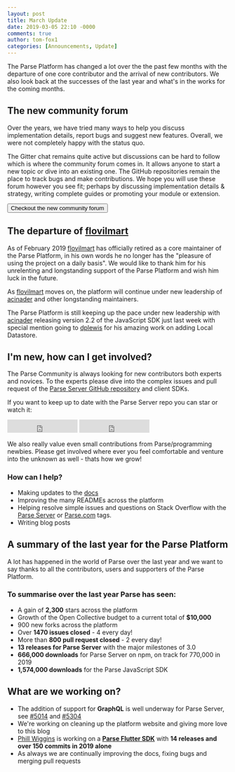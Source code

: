 ```yaml
---
layout: post
title: March Update
date: 2019-03-05 22:10 -0000
comments: true
author: tom-fox1
categories: [Announcements, Update]
---
```


The Parse Platform has changed a lot over the the past few months with the departure of one core contributor and the arrival of new contributors. We also look back at the successes of the last year and what's in the works for the coming months.

<!-- more -->

## The new community forum

Over the years, we have tried many ways to help you discuss implementation details, report bugs and suggest new features. Overall, we were not completely happy with the status quo.

The Gitter chat remains quite active but discussions can be hard to follow which is where the community forum comes in. It allows anyone to start a new topic or dive into an existing one. The GitHub repositories remain the place to track bugs and make contributions. We hope you will use these forum however you see fit; perhaps by discussing implementation details & strategy, writing complete guides or promoting your module or extension.

<a href="https://community.parseplatform.org" target="_blank"><button class="btn btn--outline">Checkout the new community forum</button></a>

## The departure of [flovilmart](https://twitter.com/flovilmart)

As of February 2019 [flovilmart](https://twitter.com/flovilmart) has officially retired as a core maintainer of the Parse Platform, in his own words he no longer has the "pleasure of using the project on a daily basis". We would like to thank him for his unrelenting and longstanding support of the Parse Platform and wish him luck in the future.

As [flovilmart](https://twitter.com/flovilmart) moves on, the platform will continue under new leadership of [acinader](https://twitter.com/acinader) and other longstanding maintainers.

The Parse Platform is still keeping up the pace under new leadership with [acinader](https://twitter.com/acinader) releasing version 2.2 of the JavaScript SDK just last week with special mention going to [dplewis](https://github.com/dplewis) for his amazing work on adding Local Datastore.

## I'm new, how can I get involved?

The Parse Community is always looking for new contributors both experts and novices. To the experts please dive into the complex issues and pull request of the [Parse Server GitHub repository](https://github.com/parse-community/parse-server) and client SDKs.

If you want to keep up to date with the Parse Server repo you can star or watch it:

<iframe src="https://ghbtns.com/github-btn.html?user=parse-community&repo=parse-server&type=star&count=true&size=large" frameborder="0" scrolling="0" width="160px" height="30px"></iframe>

<iframe src="https://ghbtns.com/github-btn.html?user=parse-community&repo=parse-server&type=watch&count=true&size=large&v=2" frameborder="0" scrolling="0" width="160px" height="30px"></iframe>

We also really value even small contributions from Parse/programming newbies. Please get involved where ever you feel comfortable and venture into the unknown as well - thats how we grow!

### How can I help?
- Making updates to the [docs](https://github.com/parse-community/docs)
- Improving the many READMEs across the platform
- Helping resolve simple issues and questions on Stack Overflow with the [Parse Server](https://stackoverflow.com/questions/tagged/parse-server) or [Parse.com](https://stackoverflow.com/questions/tagged/parse.com) tags.
- Writing blog posts

## A summary of the last year for the Parse Platform

A lot has happened in the world of Parse over the last year and we want to say thanks to all the contributors, users and supporters of the Parse Platform.

### To summarise over the last year Parse has seen:
- A gain of __2,300__ stars across the platform
- Growth of the Open Collective budget to a current total of __$10,000__
- 900 new forks across the platform
- Over __1470 issues closed__ - 4 every day!
- More than __800 pull request closed__ - 2 every day!
- __13 releases for Parse Server__ with the major milestones of 3.0
- __666,000 downloads__ for Parse Server on npm, on track for 770,000 in 2019
- __1,574,000 downloads__ for the Parse JavaScript SDK

## What are we working on?

- The addition of support for __GraphQL__ is well underway for Parse Server, see [#5014](https://github.com/parse-community/parse-server/pull/5014) and [#5304](https://github.com/parse-community/parse-server/pull/5304)
- We're working on cleaning up the platform website and giving more love to this blog
- [Phill Wiggins](https://github.com/phillwiggins) is working on a [__Parse Flutter SDK__](https://github.com/phillwiggins/flutter_parse_sdk) with __14 releases and over 150 commits in 2019 alone__
- As always we are continually improving the docs, fixing bugs and merging pull requests
